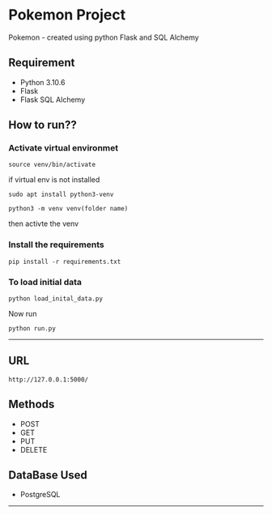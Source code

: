 # Pokemon Project
<p> Pokemon - created using python Flask and SQL Alchemy</p>

## Requirement
- Python 3.10.6
- Flask
- Flask SQL Alchemy

## How to run??
### Activate virtual environmet
```
source venv/bin/activate
```
<p> if virtual env is not installed </p>

```
sudo apt install python3-venv
```

```
python3 -m venv venv(folder name)
```
<p> then activte the venv </p>
  
### Install the requirements
```
pip install -r requirements.txt
```
### To load initial data
```
python load_inital_data.py
```
<p> Now run </p>

```
python run.py
```

----------------------------------------------------------------------------------------------
## URL

```
http://127.0.0.1:5000/
```
## Methods
- POST
- GET
- PUT
- DELETE

## DataBase Used
- PostgreSQL


---------------------------------------------------------------------------------------------------------------------------------





